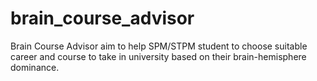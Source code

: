 # brain_course_advisor
Brain Course Advisor aim to help SPM/STPM student to choose suitable career and course to take in university based on their brain-hemisphere dominance.
